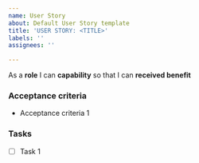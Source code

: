 ```yaml
---
name: User Story
about: Default User Story template
title: 'USER STORY: <TITLE>'
labels: ''
assignees: ''

---
```


As a **role** I can **capability** so that I can **received benefit**

### Acceptance criteria
 - Acceptance criteria 1

### Tasks
 - [ ] Task 1
